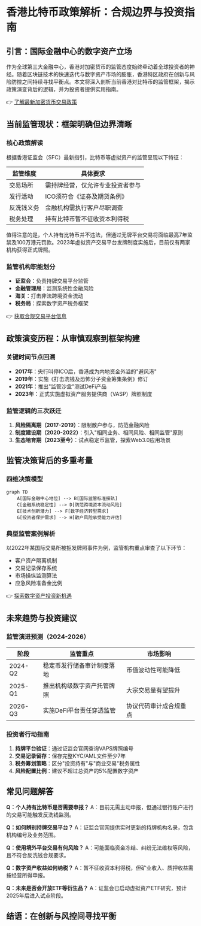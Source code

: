 # 香港比特币政策解析：合规边界与投资指南

## 引言：国际金融中心的数字资产立场

作为全球第三大金融中心，香港对加密货币的监管态度始终牵动着全球投资者的神经。随着区块链技术的快速迭代与数字资产市场的膨胀，香港特区政府在创新与风险防控之间持续寻找平衡点。本文将深入剖析当前香港对比特币的监管框架，揭示政策演变背后的逻辑，并为投资者提供实用指南。

👉 [了解最新加密货币交易政策](https://bit.ly/okx_welcome)

## 当前监管现状：框架明确但边界清晰

### 核心政策解读
根据香港证监会（SFC）最新指引，比特币等虚拟资产的监管呈现以下特征：

| 监管维度        | 具体要求                          |
|-----------------|-----------------------------------|
| 交易场所        | 需持牌经营，仅允许专业投资者参与 |
| 发行活动        | ICO须符合《证券及期货条例》        |
| 反洗钱义务      | 金融机构需执行客户尽职调查        |
| 税务处理        | 持有比特币暂不征收资本利得税      |

值得注意的是，个人持有比特币并不违法，但通过无牌平台交易将面临最高7年监禁及100万港元罚款。2023年虚拟资产交易平台发牌制度实施后，目前仅有两家机构获得正式牌照。

### 监管机构职能划分
- **证监会**：负责持牌交易平台监管
- **金融管理局**：监测系统性金融风险
- **海关**：打击非法跨境资金流动
- **税务局**：探索数字资产税务框架

👉 [获取合规交易平台信息](https://bit.ly/okx_welcome)

## 政策演变历程：从审慎观察到框架构建

### 关键时间节点回溯
- **2017年**：央行叫停ICO后，香港成为内地资金外溢的"避风港"
- **2019年**：实施《打击洗钱及恐怖分子资金筹集条例》修订
- **2021年**：推出"监管沙盒"测试DeFi产品
- **2023年**：正式实施虚拟资产服务提供商（VASP）牌照制度

### 监管逻辑的三次跃迁
1. **风险隔离期（2017-2019）**：限制散户参与，防范金融风险
2. **制度建设期（2020-2022）**：引入"相同业务、相同风险、相同监管"原则
3. **生态培育期（2023至今）**：试点稳定币监管，探索Web3.0应用场景

## 监管决策背后的多重考量

### 四维决策模型
```mermaid
graph TD
    A[国际金融中心地位] --> B[国际监管标准接轨]
    C[金融系统稳定性] --> D[防范跨境资本流动风险]
    E[技术创新潜力] --> F[数字经济转型需求]
    G[投资者保护需求] --> H[散户风险承受能力评估]
```

### 典型监管案例解析
以2022年某国际交易所被拒发牌照事件为例，监管机构重点审查了以下环节：
- 客户资产隔离机制
- 交易记录保存系统
- 市场操纵监测算法
- 应急风险准备金比例

👉 [探索数字资产投资新机遇](https://bit.ly/okx_welcome)

## 未来趋势与投资建议

### 监管演进预测（2024-2026）
| 阶段         | 监管重点                     | 市场影响               |
|--------------|------------------------------|------------------------|
| 2024-Q2      | 稳定币发行储备审计制度落地   | 币值波动性可能降低     |
| 2025-Q1      | 推出机构级数字资产托管牌照   | 大宗交易量有望提升     |
| 2026-Q3      | 实施DeFi平台责任穿透监管     | 协议代码审计成合规重点 |

### 投资者行动指南
1. **持牌平台验证**：通过证监会官网查询VAPS牌照编号
2. **交易记录留存**：保存完整KYC/AML文件至少7年
3. **税务筹划策略**：区分"投资持有"与"商业交易"税务属性
4. **风险配置比例**：建议不超过总资产的5%配置数字资产

## 常见问题解答

**Q：个人持有比特币是否需要申报？**
A：目前无需主动申报，但通过银行账户进行的交易可能触发反洗钱监测。

**Q：如何辨别持牌交易平台？**
A：证监会官网提供实时更新的持牌机构名录，包含机构编号及业务范围。

**Q：使用境外平台交易有何风险？**
A：可能面临资金冻结、纠纷无法维权等风险，且不符合反洗钱合规要求。

**Q：数字资产收益如何纳税？**
A：暂不征收资本利得税，但矿业收入、质押收益需按经营所得申报。

**Q：未来是否会开放ETF等衍生品？**
A：证监会已启动虚拟资产ETF研究，预计2025年后进入试点阶段。

## 结语：在创新与风控间寻找平衡
